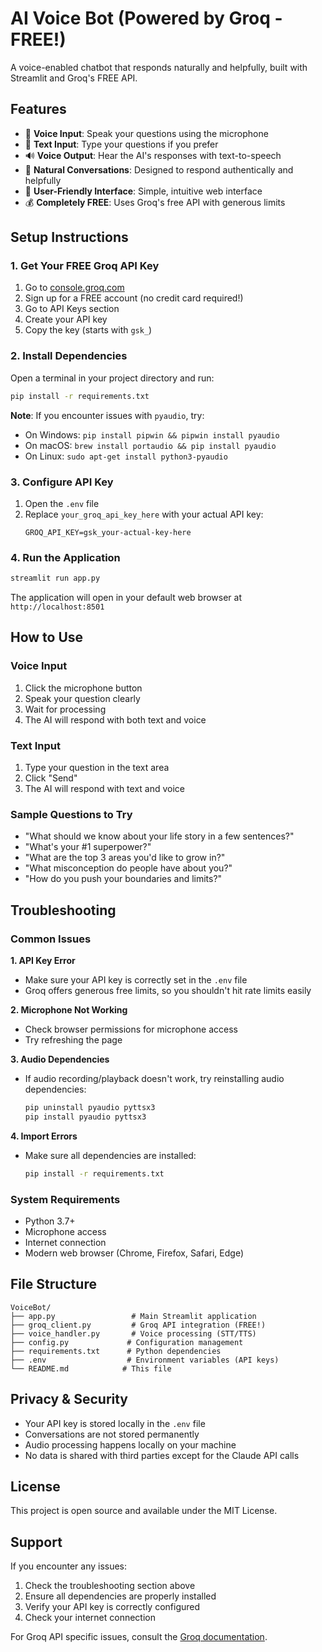 # AI Voice Bot (Powered by Groq - FREE!)

A voice-enabled chatbot that responds naturally and helpfully, built with Streamlit and Groq's FREE API.

## Features

- 🎤 **Voice Input**: Speak your questions using the microphone
- 💬 **Text Input**: Type your questions if you prefer
- 🔊 **Voice Output**: Hear the AI's responses with text-to-speech
- 🎯 **Natural Conversations**: Designed to respond authentically and helpfully
- 🎨 **User-Friendly Interface**: Simple, intuitive web interface
- 💰 **Completely FREE**: Uses Groq's free API with generous limits

## Setup Instructions

### 1. Get Your FREE Groq API Key

1. Go to [console.groq.com](https://console.groq.com/)
2. Sign up for a FREE account (no credit card required!)
3. Go to API Keys section
4. Create your API key
5. Copy the key (starts with `gsk_`)

### 2. Install Dependencies

Open a terminal in your project directory and run:

```bash
pip install -r requirements.txt
```

**Note**: If you encounter issues with `pyaudio`, try:
- On Windows: `pip install pipwin && pipwin install pyaudio`
- On macOS: `brew install portaudio && pip install pyaudio`
- On Linux: `sudo apt-get install python3-pyaudio`

### 3. Configure API Key

1. Open the `.env` file
2. Replace `your_groq_api_key_here` with your actual API key:
   ```
   GROQ_API_KEY=gsk_your-actual-key-here
   ```

### 4. Run the Application

```bash
streamlit run app.py
```

The application will open in your default web browser at `http://localhost:8501`

## How to Use

### Voice Input
1. Click the microphone button
2. Speak your question clearly
3. Wait for processing
4. The AI will respond with both text and voice

### Text Input
1. Type your question in the text area
2. Click "Send"
3. The AI will respond with text and voice

### Sample Questions to Try
- "What should we know about your life story in a few sentences?"
- "What's your #1 superpower?"
- "What are the top 3 areas you'd like to grow in?"
- "What misconception do people have about you?"
- "How do you push your boundaries and limits?"

## Troubleshooting

### Common Issues

**1. API Key Error**
- Make sure your API key is correctly set in the `.env` file
- Groq offers generous free limits, so you shouldn't hit rate limits easily

**2. Microphone Not Working**
- Check browser permissions for microphone access
- Try refreshing the page

**3. Audio Dependencies**
- If audio recording/playback doesn't work, try reinstalling audio dependencies:
  ```bash
  pip uninstall pyaudio pyttsx3
  pip install pyaudio pyttsx3
  ```

**4. Import Errors**
- Make sure all dependencies are installed:
  ```bash
  pip install -r requirements.txt
  ```

### System Requirements
- Python 3.7+
- Microphone access
- Internet connection
- Modern web browser (Chrome, Firefox, Safari, Edge)

## File Structure

```
VoiceBot/
├── app.py                 # Main Streamlit application
├── groq_client.py         # Groq API integration (FREE!)
├── voice_handler.py       # Voice processing (STT/TTS)
├── config.py             # Configuration management
├── requirements.txt      # Python dependencies
├── .env                  # Environment variables (API keys)
└── README.md            # This file
```

## Privacy & Security

- Your API key is stored locally in the `.env` file
- Conversations are not stored permanently
- Audio processing happens locally on your machine
- No data is shared with third parties except for the Claude API calls

## License

This project is open source and available under the MIT License.

## Support

If you encounter any issues:
1. Check the troubleshooting section above
2. Ensure all dependencies are properly installed
3. Verify your API key is correctly configured
4. Check your internet connection

For Groq API specific issues, consult the [Groq documentation](https://console.groq.com/docs/quickstart).